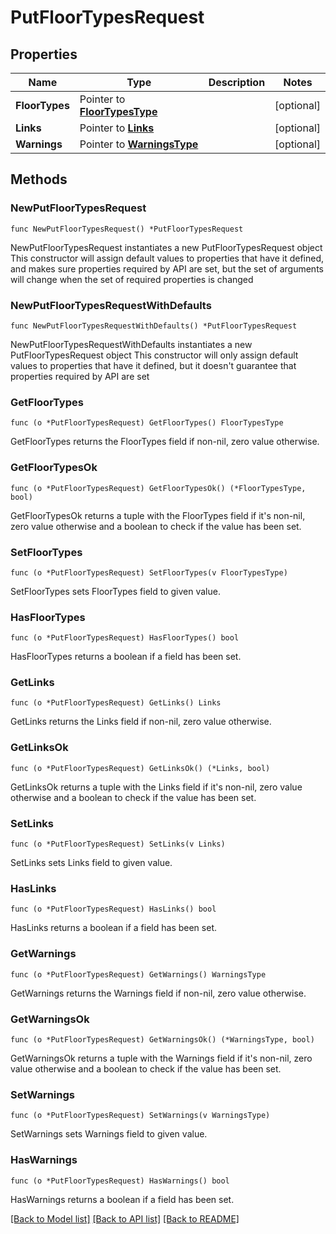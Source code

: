 # PutFloorTypesRequest

## Properties

Name | Type | Description | Notes
------------ | ------------- | ------------- | -------------
**FloorTypes** | Pointer to [**FloorTypesType**](FloorTypesType.md) |  | [optional] 
**Links** | Pointer to [**Links**](Links.md) |  | [optional] 
**Warnings** | Pointer to [**WarningsType**](WarningsType.md) |  | [optional] 

## Methods

### NewPutFloorTypesRequest

`func NewPutFloorTypesRequest() *PutFloorTypesRequest`

NewPutFloorTypesRequest instantiates a new PutFloorTypesRequest object
This constructor will assign default values to properties that have it defined,
and makes sure properties required by API are set, but the set of arguments
will change when the set of required properties is changed

### NewPutFloorTypesRequestWithDefaults

`func NewPutFloorTypesRequestWithDefaults() *PutFloorTypesRequest`

NewPutFloorTypesRequestWithDefaults instantiates a new PutFloorTypesRequest object
This constructor will only assign default values to properties that have it defined,
but it doesn't guarantee that properties required by API are set

### GetFloorTypes

`func (o *PutFloorTypesRequest) GetFloorTypes() FloorTypesType`

GetFloorTypes returns the FloorTypes field if non-nil, zero value otherwise.

### GetFloorTypesOk

`func (o *PutFloorTypesRequest) GetFloorTypesOk() (*FloorTypesType, bool)`

GetFloorTypesOk returns a tuple with the FloorTypes field if it's non-nil, zero value otherwise
and a boolean to check if the value has been set.

### SetFloorTypes

`func (o *PutFloorTypesRequest) SetFloorTypes(v FloorTypesType)`

SetFloorTypes sets FloorTypes field to given value.

### HasFloorTypes

`func (o *PutFloorTypesRequest) HasFloorTypes() bool`

HasFloorTypes returns a boolean if a field has been set.

### GetLinks

`func (o *PutFloorTypesRequest) GetLinks() Links`

GetLinks returns the Links field if non-nil, zero value otherwise.

### GetLinksOk

`func (o *PutFloorTypesRequest) GetLinksOk() (*Links, bool)`

GetLinksOk returns a tuple with the Links field if it's non-nil, zero value otherwise
and a boolean to check if the value has been set.

### SetLinks

`func (o *PutFloorTypesRequest) SetLinks(v Links)`

SetLinks sets Links field to given value.

### HasLinks

`func (o *PutFloorTypesRequest) HasLinks() bool`

HasLinks returns a boolean if a field has been set.

### GetWarnings

`func (o *PutFloorTypesRequest) GetWarnings() WarningsType`

GetWarnings returns the Warnings field if non-nil, zero value otherwise.

### GetWarningsOk

`func (o *PutFloorTypesRequest) GetWarningsOk() (*WarningsType, bool)`

GetWarningsOk returns a tuple with the Warnings field if it's non-nil, zero value otherwise
and a boolean to check if the value has been set.

### SetWarnings

`func (o *PutFloorTypesRequest) SetWarnings(v WarningsType)`

SetWarnings sets Warnings field to given value.

### HasWarnings

`func (o *PutFloorTypesRequest) HasWarnings() bool`

HasWarnings returns a boolean if a field has been set.


[[Back to Model list]](../README.md#documentation-for-models) [[Back to API list]](../README.md#documentation-for-api-endpoints) [[Back to README]](../README.md)


